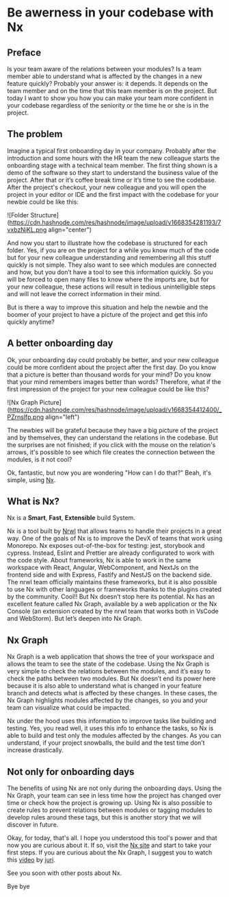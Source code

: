 # Be awerness in your codebase with Nx

## Preface

Is your team aware of the relations between your modules? Is a team member able to understand what is affected by the changes in a new feature quickly?
Probably your answer is: it depends. It depends on the team member and on the time that this team member is on the project.
But today I want to show you how you can make your team more confident in your codebase regardless of the seniority or the time he or she is in the project.


## The problem

Imagine a typical first onboarding day in your company.
Probably after the introduction and some hours with the HR team the new colleague starts the onboarding stage with a technical team member. The first thing shown is a demo of the software so they start to understand the business value of the project. After that or it’s coffee break time or it’s time to see the codebase.
After the project's checkout, your new colleague and you will open the project in your editor or IDE and the first impact with the codebase for your newbie could be like this:

![Folder Structure](https://cdn.hashnode.com/res/hashnode/image/upload/v1668354281193/7vxbzNjKL.png align="center")

And now you start to illustrate how the codebase is structured for each folder.
Yes, if you are on the project for a while you know much of the code but for your new colleague understanding and remembering all this stuff quickly is not simple.
They also want to see which modules are connected and how, but you don’t have a tool to see this information quickly. So you will be forced to open many files to know where the imports are, but for your new colleague, these actions will result in tedious unintelligible steps and will not leave the correct information in their mind.

But is there a way to improve this situation and help the newbie and the boomer of your project to have a picture of the project and get this info quickly anytime?

## A better onboarding day

Ok, your onboarding day could probably be better, and your new colleague could be more confident about the project after the first day.
Do you know that a picture is better than thousand words for your mind? Do you know that your mind remembers images better than words? Therefore, what if the first impression of the project for your new colleague could be like this?

![Nx Graph Picture](https://cdn.hashnode.com/res/hashnode/image/upload/v1668354412400/_PZrnslfp.png align="left")

The newbies will be grateful because they have a big picture of the project and by themselves, they can understand the relations in the codebase. But the surprises are not finished; if you click with the mouse on the relation's arrows, it's possible to see which file creates the connection between the modules, is it not cool?

Ok, fantastic, but now you are wondering "How can I do that?"
Beah, it's simple, using [Nx](https://nx.dev/).

## What is Nx?

Nx is a **Smart**, **Fast**, **Extensible** build System.

Nx is a tool built by [Nrwl](https://nrwl.io/) that allows teams to handle their projects in a great way.
One of the goals of Nx is to improve the DevX of teams that work using Monorepo.
Nx exposes out-of-the-box for testing: jest, storybook and cypress. Instead, Eslint and Prettier are already configurated to work with the code style. About frameworks, Nx is able to work in the same workspace with React, Angular, WebComponent, and NextJs on the frontend side and with Express, Fastify and NestJS on the backend side. The nrwl team officially maintains these frameworks, but it is also possible to use Nx with other languages or frameworks thanks to the plugins created by the community.
Cool!! But Nx doesn’t stop here its potential. Nx has an excellent feature called Nx Graph, available by a web application or the Nx Console (an extension created by the nrwl team that works both in VsCode and WebStorm). But let’s deepen into Nx Graph.

## Nx Graph

Nx Graph is a web application that shows the tree of your workspace and allows the team to see the state of the codebase. Using the Nx Graph is very simple to check the relations between the modules, and it’s easy to check the paths between two modules.
But Nx doesn’t end its power here because it is also able to understand what is changed in your feature branch and detects what is affected by these changes. In these cases, the Nx Graph highlights modules affected by the changes, so you and your team can visualize what could be impacted.

Nx under the hood uses this information to improve tasks like building and testing. Yes, you read well, it uses this info to enhance the tasks, so Nx is able to build and test only the modules affected by the changes. As you can understand, if your project snowballs, the build and the test time don’t increase drastically.

## Not only for onboarding days

The benefits of using Nx are not only during the onboarding days. Using the Nx Graph, your team can see in less time how the project has changed over time or check how the project is growing up. Using Nx is also possible to create rules to prevent relations between modules or tagging modules to develop rules around these tags, but this is another story that we will discover in future.


Okay, for today, that's all. I hope you understood this tool's power and that now you are curious about it. If so, visit the [Nx site](https://nx.dev/) and start to take your first steps. If you are curious about the Nx Graph, I suggest you to watch this [video](https://youtu.be/ZST_rmhzRXI) by [juri](https://twitter.com/juristr?s=21&t=yONfiWmu7Y0_OjWAXW13fw).

See you soon with other posts about Nx.

Bye bye

